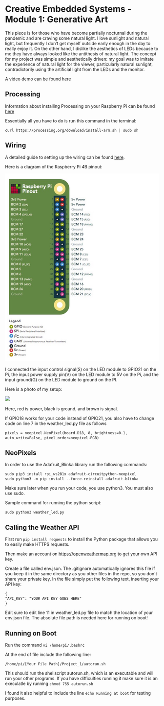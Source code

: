 

# Creative Embedded Systems - Module 1: Generative Art

This piece is for those who have become partially nocturnal during the pandemic and are craving some natural light. I love sunlight and natural light, but frequently I don’t get myself outside early enough in the day to really enjoy it. On the other hand, I dislike the aesthetics of LEDs because to me they have always looked like the antithesis of natural light. The concept for my project was simple and aesthetically driven: my goal was to imitate the experience of natural light for the viewer, particularly natural sunlight, contradictorily using the artificial light from the LEDs and the monitor.

A video demo can be found [here](https://youtu.be/GxhtRcsm3iU)

## Processing
Information about installing Processing on your Raspberry Pi can be found [here](https://pi.processing.org/download/)

Essentially all you have to do is run this command in the terminal: 
```
curl https://processing.org/download/install-arm.sh | sudo sh
```

## Wiring

A detailed guide to setting up the wiring can be found [here](https://learn.adafruit.com/neopixels-on-raspberry-pi/raspberry-pi-wiring).

Here is a diagram of the Raspberry Pi 4B pinout: 

![Pinout](RaspberryPiPinout.png)

I connected the input control signal(S) on the LED module to GPIO21 on the Pi, the input power supply pin(V) on the LED module to 5V on the Pi, and the input ground(G) on the LED module to ground on the PI. 

Here is a photo of my setup: 

<img src="https://github.com/Cina10/EmbeddedSys_Generative/blob/main/wiring.png" width="500">

Here, red is power, black is ground, and brown is signal.

If GPIO18 works for your code instead of GPIO21, you also have to change code on line 7 in the weather_led.py file as follows
```
pixels = neopixel.NeoPixel(board.D18, 8, brightness=0.1, auto_write=False, pixel_order=neopixel.RGB)
```

## NeoPixels

In order to use the Adafruit_Blinka library run the following commands: 
```
sudo pip3 install rpi_ws281x adafruit-circuitpython-neopixel
sudo python3 -m pip install --force-reinstall adafruit-blinka
```
Make sure later when you run your code, you use python3. You must also use sudo.

Sample command for running the python script:

```
sudo python3 weather_led.py
```

## Calling the Weather API
First run `pip install requests` to install the Python package that allows you to easily make HTTPS requests. 

Then make an account on https://openweathermap.org to get your own API key. 

Create a file called env.json. The .gitignore automatically ignores this file if you keep it in the same directory as you other files in the repo, so you don't share your private key. In the file simply put the following text, inserting your API key: 
```
{
"API_KEY": "YOUR API KEY GOES HERE"
}
```

Edit sure to edit line 11 in weather_led.py file to match the location of your env.json file. The absolute file path is needed here for running on boot!


## Running on Boot
Run the command `vi /home/pi/.bashrc`

At the end of file include the following line: 

```
/home/pi/[Your File Path]/Project_1/autorun.sh
```
 This should run the shellscript autorun.sh, which is an executable and will run your other programs. If you have difficulties running it make sure it is an execulatle by running `chmod 755 autorun.sh`

I found it also helpful to include the line `echo Running at boot` for testing purposes. 


